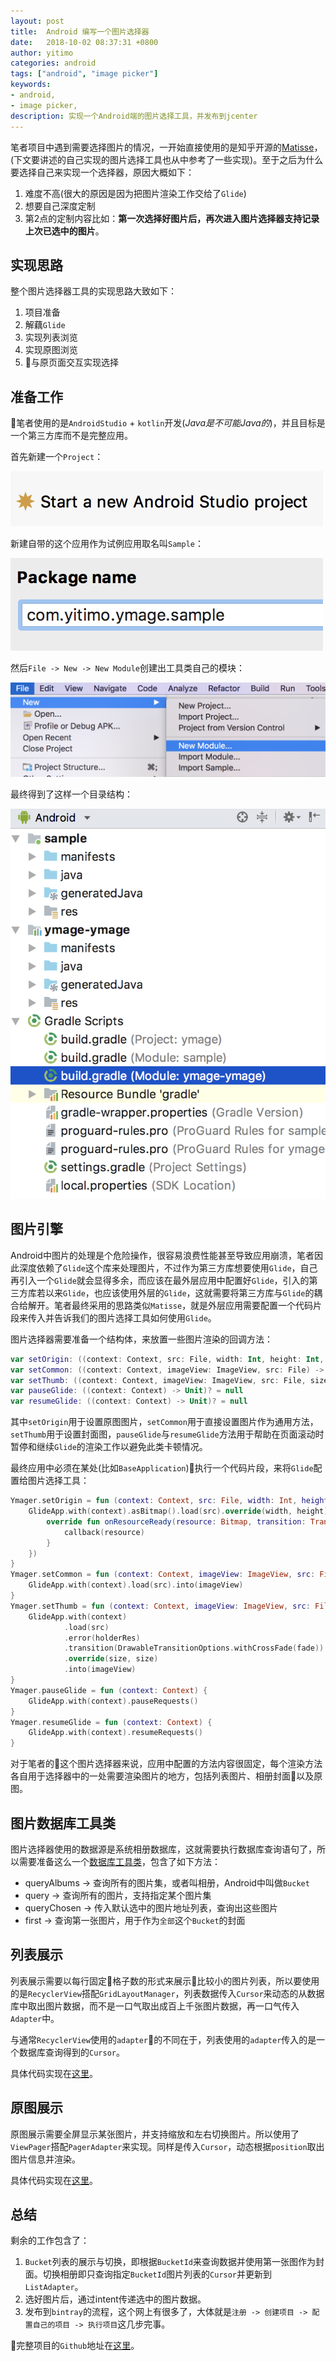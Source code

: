 ```yaml
---
layout: post
title:  Android 编写一个图片选择器
date:   2018-10-02 08:37:31 +0800
author: yitimo
categories: android
tags: ["android", "image picker"]
keywords:
- android,
- image picker,
description: 实现一个Android端的图片选择工具，并发布到jcenter
---
```


笔者项目中遇到需要选择图片的情况，一开始直接使用的是知乎开源的[Matisse](https://github.com/zhihu/Matisse)，(下文要讲述的自己实现的图片选择工具也从中参考了一些实现)。至于之后为什么要选择自己来实现一个选择器，原因大概如下：

1. 难度不高(很大的原因是因为把图片渲染工作交给了``Glide``)
2. 想要自己深度定制
3. 第2点的定制内容比如：**第一次选择好图片后，再次进入图片选择器支持记录上次已选中的图片**。

## 实现思路

整个图片选择器工具的实现思路大致如下：

1. 项目准备
2. 解藕``Glide``
3. 实现列表浏览
4. 实现原图浏览
5. 与原页面交互实现选择

## 准备工作

笔者使用的是``AndroidStudio`` + ``kotlin``开发(*Java是不可能Java的*)，并且目标是一个第三方库而不是完整应用。

首先新建一个``Project``：

![新建Project](/assets/images/201810/post-1.png)

新建自带的这个应用作为试例应用取名叫``Sample``：

![新建Project](/assets/images/201810/post-2.png)

然后``File -> New -> New Module``创建出工具类自己的模块：

![新建Module](/assets/images/201810/post-3.png)

最终得到了这样一个目录结构：

![基本目录结构](/assets/images/201810/post-4.png)

## 图片引擎

Android中图片的处理是个危险操作，很容易浪费性能甚至导致应用崩溃，笔者因此深度依赖了``Glide``这个库来处理图片，不过作为第三方库想要使用``Glide``，自己再引入一个``Glide``就会显得多余，而应该在最外层应用中配置好``Glide``，引入的第三方库若以来``Glide``，也应该使用外层的``Glide``，这就需要将第三方库与``Glide``的耦合给解开。笔者最终采用的思路类似``Matisse``，就是外层应用需要配置一个代码片段来传入并告诉我们的图片选择工具如何使用``Glide``。

图片选择器需要准备一个结构体，来放置一些图片渲染的回调方法：

``` kotlin
var setOrigin: ((context: Context, src: File, width: Int, height: Int, callback: (Bitmap) -> Unit) -> Unit)? = null
var setCommon: ((context: Context, imageView: ImageView, src: File) -> Unit)? = null
var setThumb: ((context: Context, imageView: ImageView, src: File, size: Int, fade: Int, holderRes: Int) -> Unit)? = null
var pauseGlide: ((context: Context) -> Unit)? = null
var resumeGlide: ((context: Context) -> Unit)? = null
```

其中``setOrigin``用于设置原图图片，``setCommon``用于直接设置图片作为通用方法，``setThumb``用于设置封面图，``pauseGlide``与``resumeGlide``方法用于帮助在页面滚动时暂停和继续``Glide``的渲染工作以避免此类卡顿情况。

最终应用中必须在某处(比如``BaseApplication``)执行一个代码片段，来将``Glide``配置给图片选择工具：

``` kotlin
Ymager.setOrigin = fun (context: Context, src: File, width: Int, height: Int, callback: (Bitmap) -> Unit) {
    GlideApp.with(context).asBitmap().load(src).override(width, height).fitCenter().into(object: SimpleTarget<Bitmap>() {
        override fun onResourceReady(resource: Bitmap, transition: Transition<in Bitmap>?) {
            callback(resource)
        }
    })
}
Ymager.setCommon = fun (context: Context, imageView: ImageView, src: File) {
    GlideApp.with(context).load(src).into(imageView)
}
Ymager.setThumb = fun (context: Context, imageView: ImageView, src: File, size: Int, fade: Int, holderRes: Int) {
    GlideApp.with(context)
            .load(src)
            .error(holderRes)
            .transition(DrawableTransitionOptions.withCrossFade(fade))
            .override(size, size)
            .into(imageView)
}
Ymager.pauseGlide = fun (context: Context) {
    GlideApp.with(context).pauseRequests()
}
Ymager.resumeGlide = fun (context: Context) {
    GlideApp.with(context).resumeRequests()
}
```

对于笔者的这个图片选择器来说，应用中配置的方法内容很固定，每个渲染方法各自用于选择器中的一处需要渲染图片的地方，包括列表图片、相册封面以及原图。

## 图片数据库工具类

图片选择器使用的数据源是系统相册数据库，这就需要执行数据库查询语句了，所以需要准备这么一个[数据库工具类](https://github.com/yitimo/ymage/blob/master/ymage/src/main/java/com/yitimo/ymage/DBUtils.kt)，包含了如下方法：

* queryAlbums -> 查询所有的图片集，或者叫相册，Android中叫做``Bucket``
* query -> 查询所有的图片，支持指定某个图片集
* queryChosen -> 传入默认选中的图片地址列表，查询出这些图片
* first -> 查询第一张图片，用于作为``全部``这个``Bucket``的封面

## 列表展示

列表展示需要以每行固定格子数的形式来展示比较小的图片列表，所以要使用的是``RecyclerView``搭配``GridLayoutManager``，列表数据传入``Cursor``来动态的从数据库中取出图片数据，而不是一口气取出成百上千张图片数据，再一口气传入``Adapter``中。

与通常``RecyclerView``使用的``adapter``的不同在于，列表使用的``adapter``传入的是一个数据库查询得到的``Cursor``。

具体代码实现在[这里](https://github.com/yitimo/ymage/blob/master/ymage/src/main/java/com/yitimo/ymage/ListAdapter.kt)。

## 原图展示

原图展示需要全屏显示某张图片，并支持缩放和左右切换图片。所以使用了``ViewPager``搭配``PagerAdapter``来实现。同样是传入``Cursor``，动态根据``position``取出图片信息并渲染。

具体代码实现在[这里](https://github.com/yitimo/ymage/blob/master/ymage/src/main/java/com/yitimo/ymage/OriginAdapter.kt)。

## 总结

剩余的工作包含了：

1. ``Bucket``列表的展示与切换，即根据``BucketId``来查询数据并使用第一张图作为封面。切换相册即只查询指定``BucketId``图片列表的``Cursor``并更新到``ListAdapter``。
2. 选好图片后，通过intent传递选中的图片数据。
3. 发布到``bintray``的流程，这个网上有很多了，大体就是``注册 -> 创建项目 -> 配置自己的项目 -> 执行项目``这几步完事。

完整项目的``Github``地址在[这里](https://github.com/yitimo/ymage)。
